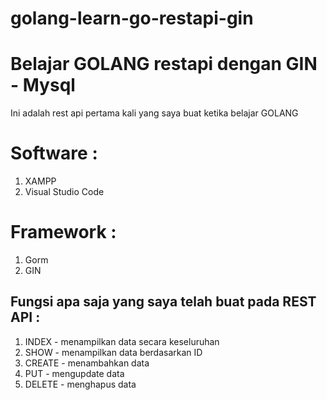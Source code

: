 # golang-learn-go-restapi-gin
# Belajar GOLANG restapi dengan GIN - Mysql

Ini adalah rest api pertama kali yang saya buat ketika belajar GOLANG

# Software :
  1. XAMPP
  2. Visual Studio Code

# Framework :
1. Gorm
2. GIN

## Fungsi apa saja yang saya telah buat pada REST API :
1. INDEX - menampilkan data secara keseluruhan
2. SHOW - menampilkan data berdasarkan ID
3. CREATE - menambahkan data
4. PUT - mengupdate data
5. DELETE - menghapus data
